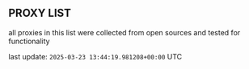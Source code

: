## PROXY LIST

all proxies in this list were collected from open sources and tested for functionality

last update: `2025-03-23 13:44:19.981208+00:00` UTC